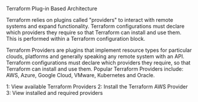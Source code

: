 Terraform Plug-in Based Architecture

Terraform relies on plugins called "providers" to interact with remote systems and expand functionality. 
Terraform configurations must declare which providers they require so that Terraform can install and use them. 
This is performed within a Terraform configuration block.

Terraform Providers are plugins that implement resource types for particular clouds, platforms and generally speaking any remote system with an API. 
Terraform configurations must declare which providers they require, so that Terraform can install and use them. 
Popular Terraform Providers include: AWS, Azure, Google Cloud, VMware, Kubernetes and Oracle.

 1: View available Terraform Providers
 2: Install the Terraform AWS Provider
 3: View installed and required providers
